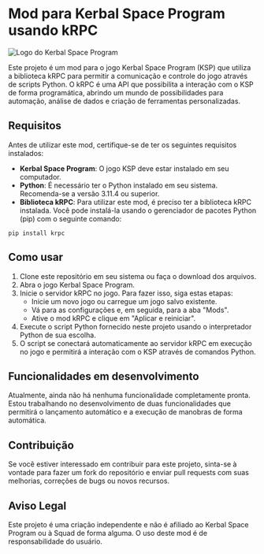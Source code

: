 # Mod para Kerbal Space Program usando kRPC
![Logo do Kerbal Space Program](https://encrypted-tbn0.gstatic.com/images?q=tbn:ANd9GcQs3iR80pFVsph2h4hIrmTgb_aVt5ICBygbWEkzS_PT7K--BPU9jUrtfiABtOU3UsFswA&usqp=CAU)

Este projeto é um mod para o jogo Kerbal Space Program (KSP) que utiliza a biblioteca kRPC para permitir a comunicação e controle do jogo através de scripts Python. O kRPC é uma API que possibilita a interação com o KSP de forma programática, abrindo um mundo de possibilidades para automação, análise de dados e criação de ferramentas personalizadas.

## Requisitos
Antes de utilizar este mod, certifique-se de ter os seguintes requisitos instalados:

- **Kerbal Space Program**: O jogo KSP deve estar instalado em seu computador.
- **Python**: É necessário ter o Python instalado em seu sistema. Recomenda-se a versão 3.11.4 ou superior.
- **Biblioteca kRPC**: Para utilizar este mod, é preciso ter a biblioteca kRPC instalada. Você pode instalá-la usando o gerenciador de pacotes Python (pip) com o seguinte comando: 
```
pip install krpc
```

## Como usar
1. Clone este repositório em seu sistema ou faça o download dos arquivos.
2. Abra o jogo Kerbal Space Program.
3. Inicie o servidor kRPC no jogo. Para fazer isso, siga estas etapas:
   - Inicie um novo jogo ou carregue um jogo salvo existente.
   - Vá para as configurações e, em seguida, para a aba "Mods".
   - Ative o mod kRPC e clique em "Aplicar e reiniciar".
4. Execute o script Python fornecido neste projeto usando o interpretador Python de sua escolha.
5. O script se conectará automaticamente ao servidor kRPC em execução no jogo e permitirá a interação com o KSP através de comandos Python.

## Funcionalidades em desenvolvimento
Atualmente, ainda não há nenhuma funcionalidade completamente pronta. Estou trabalhando no desenvolvimento de duas funcionalidades que permitirá o lançamento automático e a execução de manobras de forma automática.

## Contribuição
Se você estiver interessado em contribuir para este projeto, sinta-se à vontade para fazer um fork do repositório e enviar pull requests com suas melhorias, correções de bugs ou novos recursos.

## Aviso Legal
Este projeto é uma criação independente e não é afiliado ao Kerbal Space Program ou à Squad de forma alguma. O uso deste mod é de responsabilidade do usuário.
